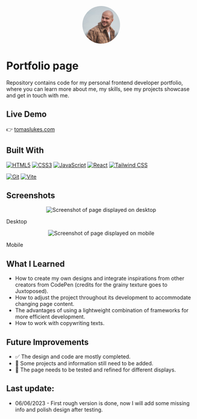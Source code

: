 <p align="center">
  <img src="public/assets/images/profile-photo.jpg" alt="Project Logo" style="width:100px; border-radius:50%" />
</p>

# Portfolio page
Repository contains code for my personal frontend developer portfolio, where you can learn more about me, my skills, see my projects showcase and get in touch with me.


## Live Demo

👉 [tomaslukes.com](https://tomaslukes.com)

## Built With

<p align="left">
<a href="https://developer.mozilla.org/en-US/docs/Glossary/HTML5" target="_blank" rel="noreferrer"><img src="https://raw.githubusercontent.com/danielcranney/readme-generator/main/public/icons/skills/html5-colored.svg" width="36" height="36" alt="HTML5" /></a>
<a href="https://www.w3.org/TR/CSS/#css" target="_blank" rel="noreferrer"><img src="https://raw.githubusercontent.com/danielcranney/readme-generator/main/public/icons/skills/css3-colored.svg" width="36" height="36" alt="CSS3" /></a>
<a href="https://developer.mozilla.org/en-US/docs/Web/JavaScript" target="_blank" rel="noreferrer"><img src="https://raw.githubusercontent.com/danielcranney/readme-generator/main/public/icons/skills/javascript-colored.svg" width="36" height="36" alt="JavaScript" /></a>
<a href="https://reactjs.org/" target="_blank" rel="noreferrer"><img src="https://raw.githubusercontent.com/danielcranney/readme-generator/main/public/icons/skills/react-colored.svg" width="36" height="36" alt="React" /></a>
<a href="https://tailwindcss.com/" target="_blank" rel="noreferrer"><img src="https://raw.githubusercontent.com/danielcranney/readme-generator/main/public/icons/skills/tailwindcss-colored.svg" width="36" height="36" alt="Tailwind CSS" /></a>
</p>

<p align="left">
<a href="https://git-scm.com/" target="_blank" rel="noreferrer"><img src="https://raw.githubusercontent.com/danielcranney/readme-generator/main/public/icons/skills/git-colored.svg" width="36" height="36" alt="Git" /></a>
<a href="https://vitejs.dev/" target="_blank" rel="noreferrer"><img src="https://raw.githubusercontent.com/danielcranney/readme-generator/main/public/icons/skills/vite-colored.svg" width="36" height="36" alt="Vite" /></a>

</p>

## Screenshots

<p align="center">
  <img src="" alt="Screenshot of page displayed on desktop" width="500" />
</p>

Desktop

<p align="center">
  <img src="" alt="Screenshot of page displayed on mobile" width="250" />
</p>

Mobile

## What I Learned

- How to create my own designs and integrate inspirations from other creators from CodePen (credits for the grainy texture goes to Juxtoposed).
- How to adjust the project throughout its development to accommodate changing page content.
- The advantages of using a lightweight combination of frameworks for more efficient development.
- How to work with copywriting texts.


## Future Improvements
- ✅ The design and code are mostly completed.
- 👷 Some projects and information still need to be added.
- 👷 The page needs to be tested and refined for different displays.

## Last update:

- 06/06/2023 - First rough version is done, now I will add some missing info and polish design after testing.